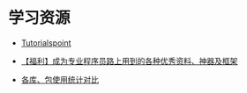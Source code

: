 # 学习资源

* [Tutorialspoint](https://www.tutorialspoint.com/index.htm)

* [【福利】成为专业程序员路上用到的各种优秀资料、神器及框架](https://zhuanlan.zhihu.com/p/25152321)

* [各库、包使用统计对比](https://www.techempower.com/benchmarks/#section=data-r8&hw=i7&test=plaintext)

